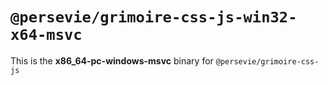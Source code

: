 # `@persevie/grimoire-css-js-win32-x64-msvc`

This is the **x86_64-pc-windows-msvc** binary for `@persevie/grimoire-css-js`
